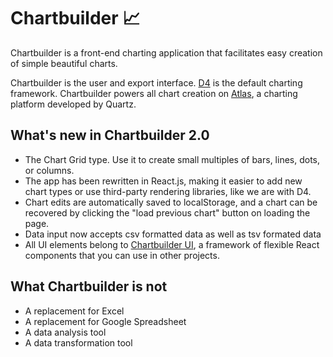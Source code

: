 Chartbuilder :chart_with_upwards_trend:
============

Chartbuilder is a front-end charting application that facilitates easy creation of simple beautiful charts.

Chartbuilder is the user and export interface. [D4](https://github.com/heavysixer/d4) is the default charting framework.
Chartbuilder powers all chart creation on [Atlas](http://atlas.qz.com), a
charting platform developed by Quartz.

What's new in Chartbuilder 2.0
-------------------------
* The Chart Grid type. Use it to create small multiples of bars, lines, dots, or columns.
* The app has been rewritten in React.js, making it easier to add new chart types or use
third-party rendering libraries, like we are with D4.
* Chart edits are automatically saved to localStorage, and a chart can be
recovered by clicking the "load previous chart" button on loading the page.
* Data input now accepts csv formatted data as well as tsv formated data
* All UI elements belong to [Chartbuilder UI](https://github.com/Quartz/chartbuilder-ui),
a framework of flexible React components that you can use in other projects.

What Chartbuilder is not
-------------------------
+ A replacement for Excel
+ A replacement for Google Spreadsheet
+ A data analysis tool
+ A data transformation tool
